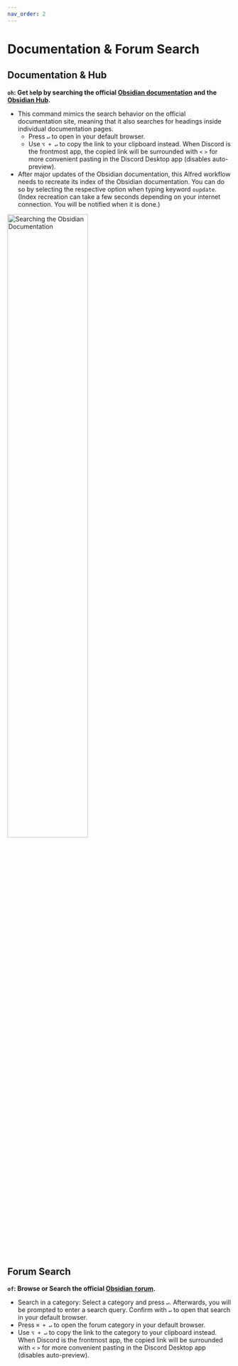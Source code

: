 ```yaml
---
nav_order: 2
---
```


# Documentation & Forum Search

## Documentation & Hub
**`oh`: Get `h`elp by searching the official [Obsidian documentation](https://help.obsidian.md/Start+here) and the [Obsidian Hub](https://publish.obsidian.md/hub).**
- This command mimics the search behavior on the official documentation site, meaning that it also searches for headings inside individual documentation pages.
	- Press `↵` to open in your default browser.
	- Use `⌥ + ↵` to copy the link to your clipboard instead. When Discord is the frontmost app, the copied link will be surrounded with `<` `>` for more convenient pasting in the Discord Desktop app (disables auto-preview).
- After major updates of the Obsidian documentation, this Alfred workflow needs to recreate its index of the Obsidian documentation. You can do so by selecting the respective option when typing keyword `oupdate`. (Index recreation can take a few seconds depending on your internet connection. You will be notified when it is done.)

<img src="https://i.imgur.com/RkKGrLw.gif" alt="Searching the Obsidian Documentation" width=60%>

## Forum Search
**`of`: Browse or Search the official [Obsidian `f`orum](https://forum.obsidian.md/s).**
- Search in a category: Select a category and press `↵`. Afterwards, you will be prompted to enter a search query. Confirm with `↵` to open that search in your default browser.
- Press `⌘ + ↵` to open the forum category in your default browser.
- Use `⌥ + ↵` to copy the link to the category to your clipboard instead. When Discord is the frontmost app, the copied link will be surrounded with `<` `>` for more convenient pasting in the Discord Desktop app (disables auto-preview).
